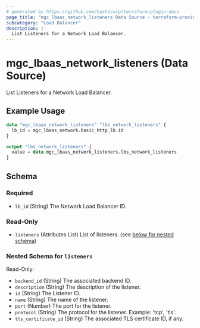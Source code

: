 ```yaml
---
# generated by https://github.com/hashicorp/terraform-plugin-docs
page_title: "mgc_lbaas_network_listeners Data Source - terraform-provider-mgc"
subcategory: "Load Balancer"
description: |-
  List Listeners for a Network Load Balancer.
---
```


# mgc_lbaas_network_listeners (Data Source)

List Listeners for a Network Load Balancer.

## Example Usage

```terraform
data "mgc_lbaas_network_listeners" "lbs_network_listeners" {
  lb_id = mgc_lbaas_network.basic_http_lb.id
}

output "lbs_network_listeners" {
  value = data.mgc_lbaas_network_listeners.lbs_network_listeners
}
```

<!-- schema generated by tfplugindocs -->
## Schema

### Required

- `lb_id` (String) The Network Load Balancer ID.

### Read-Only

- `listeners` (Attributes List) List of listeners. (see [below for nested schema](#nestedatt--listeners))

<a id="nestedatt--listeners"></a>
### Nested Schema for `listeners`

Read-Only:

- `backend_id` (String) The associated backend ID.
- `description` (String) The description of the listener.
- `id` (String) The Listener ID.
- `name` (String) The name of the listener.
- `port` (Number) The port for the listener.
- `protocol` (String) The protocol for the listener. Example: 'tcp', 'tls'.
- `tls_certificate_id` (String) The associated TLS certificate ID, if any.
